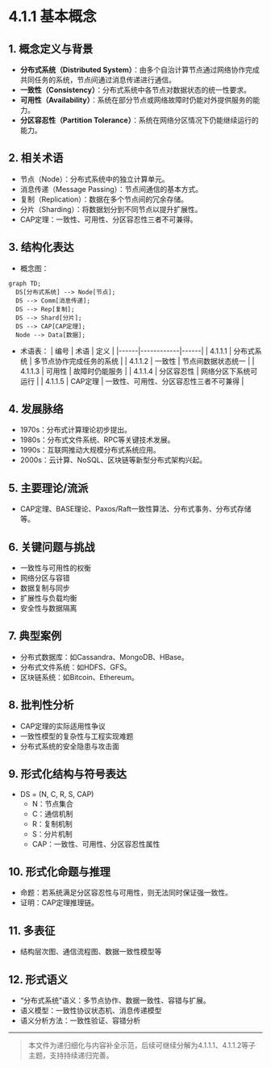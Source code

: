 # 4.1.1 基本概念

## 1. 概念定义与背景

- **分布式系统（Distributed System）**：由多个自治计算节点通过网络协作完成共同任务的系统，节点间通过消息传递进行通信。
- **一致性（Consistency）**：分布式系统中各节点对数据状态的统一性要求。
- **可用性（Availability）**：系统在部分节点或网络故障时仍能对外提供服务的能力。
- **分区容忍性（Partition Tolerance）**：系统在网络分区情况下仍能继续运行的能力。

## 2. 相关术语

- 节点（Node）：分布式系统中的独立计算单元。
- 消息传递（Message Passing）：节点间通信的基本方式。
- 复制（Replication）：数据在多个节点间的冗余存储。
- 分片（Sharding）：将数据划分到不同节点以提升扩展性。
- CAP定理：一致性、可用性、分区容忍性三者不可兼得。

## 3. 结构化表达

- 概念图：

```mermaid
graph TD;
  DS[分布式系统] --> Node[节点];
  DS --> Comm[消息传递];
  DS --> Rep[复制];
  DS --> Shard[分片];
  DS --> CAP[CAP定理];
  Node --> Data[数据];
```

- 术语表：
| 编号 | 术语       | 定义 |
|------|------------|------|
| 4.1.1.1 | 分布式系统   | 多节点协作完成任务的系统 |
| 4.1.1.2 | 一致性       | 节点间数据状态统一 |
| 4.1.1.3 | 可用性       | 故障时仍能服务 |
| 4.1.1.4 | 分区容忍性   | 网络分区下系统可运行 |
| 4.1.1.5 | CAP定理     | 一致性、可用性、分区容忍性三者不可兼得 |

## 4. 发展脉络

- 1970s：分布式计算理论初步提出。
- 1980s：分布式文件系统、RPC等关键技术发展。
- 1990s：互联网推动大规模分布式系统应用。
- 2000s：云计算、NoSQL、区块链等新型分布式架构兴起。

## 5. 主要理论/流派

- CAP定理、BASE理论、Paxos/Raft一致性算法、分布式事务、分布式存储等。

## 6. 关键问题与挑战

- 一致性与可用性的权衡
- 网络分区与容错
- 数据复制与同步
- 扩展性与负载均衡
- 安全性与数据隔离

## 7. 典型案例

- 分布式数据库：如Cassandra、MongoDB、HBase。
- 分布式文件系统：如HDFS、GFS。
- 区块链系统：如Bitcoin、Ethereum。

## 8. 批判性分析

- CAP定理的实际适用性争议
- 一致性模型的复杂性与工程实现难题
- 分布式系统的安全隐患与攻击面

## 9. 形式化结构与符号表达

- DS = (N, C, R, S, CAP)
  - N：节点集合
  - C：通信机制
  - R：复制机制
  - S：分片机制
  - CAP：一致性、可用性、分区容忍性属性

## 10. 形式化命题与推理

- 命题：若系统满足分区容忍性与可用性，则无法同时保证强一致性。
- 证明：CAP定理推理链。

## 11. 多表征

- 结构层次图、通信流程图、数据一致性模型等

## 12. 形式语义

- “分布式系统”语义：多节点协作、数据一致性、容错与扩展。
- 语义模型：一致性协议状态机、消息传递模型
- 语义分析方法：一致性验证、容错分析

---
> 本文件为递归细化与内容补全示范，后续可继续分解为4.1.1.1、4.1.1.2等子主题，支持持续递归完善。
